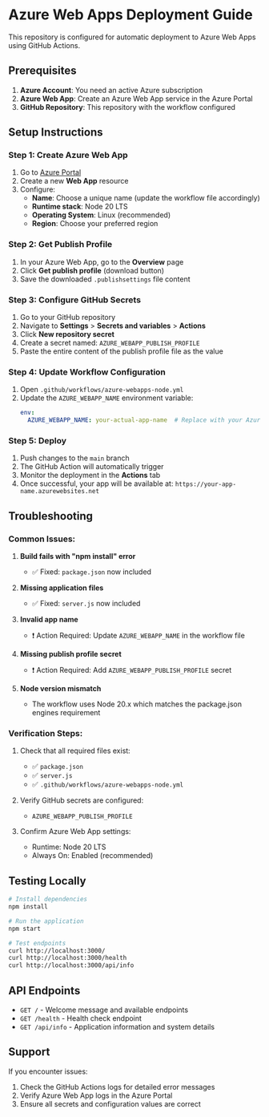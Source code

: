 # Azure Web Apps Deployment Guide

This repository is configured for automatic deployment to Azure Web Apps using GitHub Actions.

## Prerequisites

1. **Azure Account**: You need an active Azure subscription
2. **Azure Web App**: Create an Azure Web App service in the Azure Portal
3. **GitHub Repository**: This repository with the workflow configured

## Setup Instructions

### Step 1: Create Azure Web App

1. Go to [Azure Portal](https://portal.azure.com)
2. Create a new **Web App** resource
3. Configure:
   - **Name**: Choose a unique name (update the workflow file accordingly)
   - **Runtime stack**: Node 20 LTS
   - **Operating System**: Linux (recommended)
   - **Region**: Choose your preferred region

### Step 2: Get Publish Profile

1. In your Azure Web App, go to the **Overview** page
2. Click **Get publish profile** (download button)
3. Save the downloaded `.publishsettings` file content

### Step 3: Configure GitHub Secrets

1. Go to your GitHub repository
2. Navigate to **Settings** > **Secrets and variables** > **Actions**
3. Click **New repository secret**
4. Create a secret named: `AZURE_WEBAPP_PUBLISH_PROFILE`
5. Paste the entire content of the publish profile file as the value

### Step 4: Update Workflow Configuration

1. Open `.github/workflows/azure-webapps-node.yml`
2. Update the `AZURE_WEBAPP_NAME` environment variable:
   ```yaml
   env:
     AZURE_WEBAPP_NAME: your-actual-app-name  # Replace with your Azure Web App name
   ```

### Step 5: Deploy

1. Push changes to the `main` branch
2. The GitHub Action will automatically trigger
3. Monitor the deployment in the **Actions** tab
4. Once successful, your app will be available at: `https://your-app-name.azurewebsites.net`

## Troubleshooting

### Common Issues:

1. **Build fails with "npm install" error**
   - ✅ Fixed: `package.json` now included

2. **Missing application files**
   - ✅ Fixed: `server.js` now included

3. **Invalid app name**
   - ❗ Action Required: Update `AZURE_WEBAPP_NAME` in the workflow file

4. **Missing publish profile secret**
   - ❗ Action Required: Add `AZURE_WEBAPP_PUBLISH_PROFILE` secret

5. **Node version mismatch**
   - The workflow uses Node 20.x which matches the package.json engines requirement

### Verification Steps:

1. Check that all required files exist:
   - ✅ `package.json`
   - ✅ `server.js`
   - ✅ `.github/workflows/azure-webapps-node.yml`

2. Verify GitHub secrets are configured:
   - `AZURE_WEBAPP_PUBLISH_PROFILE`

3. Confirm Azure Web App settings:
   - Runtime: Node 20 LTS
   - Always On: Enabled (recommended)

## Testing Locally

```bash
# Install dependencies
npm install

# Run the application
npm start

# Test endpoints
curl http://localhost:3000/
curl http://localhost:3000/health
curl http://localhost:3000/api/info
```

## API Endpoints

- `GET /` - Welcome message and available endpoints
- `GET /health` - Health check endpoint
- `GET /api/info` - Application information and system details

## Support

If you encounter issues:
1. Check the GitHub Actions logs for detailed error messages
2. Verify Azure Web App logs in the Azure Portal
3. Ensure all secrets and configuration values are correct